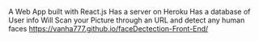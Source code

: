 A Web App built with React.js
Has a server on Heroku
Has a database of User info
Will Scan your Picture through an URL and detect any human faces
https://vanha777.github.io/faceDectection-Front-End/
